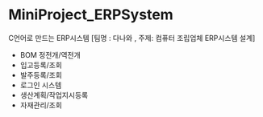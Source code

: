 # MiniProject_ERPSystem
C언어로 만드는 ERP시스템 [팀명 : 다나와 , 주제: 컴퓨터 조립업체 ERP시스템 설계]
- BOM 정전개/역전개
- 입고등록/조회
- 발주등록/조회
- 로그인 시스템
- 생산계획/작업지시등록
- 자재관리/조회
